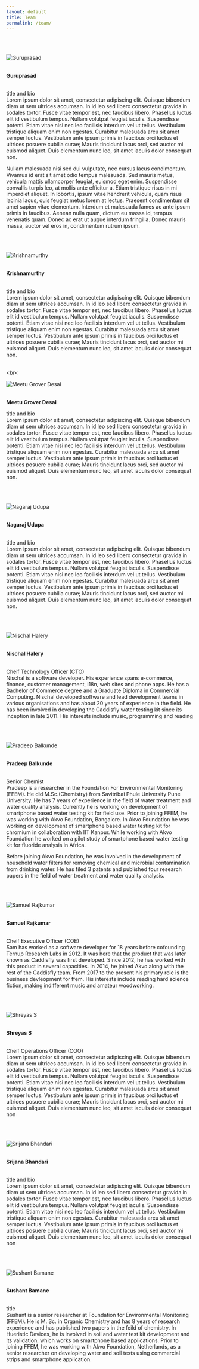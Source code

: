 ```yaml
---
layout: default
title: Team
permalink: /team/
---
```



<br><br>

<img class="d-block team-image" src="{{ site.baseurl }}images/assets/team/guruprasad.jpg" alt="Guruprasad">

 
 <br> <strong>Guruprasad</strong>
 
 <br> title and bio
 <br>  Lorem ipsum dolor sit amet, consectetur adipiscing elit. Quisque bibendum diam ut sem ultrices accumsan. In id leo sed libero consectetur gravida in sodales tortor. Fusce vitae tempor est, nec faucibus libero. Phasellus luctus elit id vestibulum tempus. Nullam volutpat feugiat iaculis. Suspendisse potenti. Etiam vitae nisi nec leo facilisis interdum vel ut tellus. Vestibulum tristique aliquam enim non egestas. Curabitur malesuada arcu sit amet semper luctus. Vestibulum ante ipsum primis in faucibus orci luctus et ultrices posuere cubilia curae; Mauris tincidunt lacus orci, sed auctor mi euismod aliquet. Duis elementum nunc leo, sit amet iaculis dolor consequat non.

Nullam malesuada nisi sed dui vulputate, nec cursus lacus condimentum. Vivamus id erat sit amet odio tempus malesuada. Sed mauris metus, vehicula mattis ullamcorper feugiat, euismod eget enim. Suspendisse convallis turpis leo, at mollis ante efficitur a. Etiam tristique risus in mi imperdiet aliquet. In lobortis, ipsum vitae hendrerit vehicula, quam risus lacinia lacus, quis feugiat metus lorem at lectus. Praesent condimentum sit amet sapien vitae elementum. Interdum et malesuada fames ac ante ipsum primis in faucibus. Aenean nulla quam, dictum eu massa id, tempus venenatis quam. Donec ac erat ut augue interdum fringilla. Donec mauris massa, auctor vel eros in, condimentum rutrum ipsum.
  
 
<br><br>

<img class="d-block team-image" src="{{ site.baseurl }}images/assets/team/krishnamurthy.jpg" alt="Krishnamurthy">
 
<br> <strong>Krishnamurthy</strong>
 
 <br> title and bio
 <br> Lorem ipsum dolor sit amet, consectetur adipiscing elit. Quisque bibendum diam ut sem ultrices accumsan. In id leo sed libero consectetur gravida in sodales tortor. Fusce vitae tempor est, nec faucibus libero. Phasellus luctus elit id vestibulum tempus. Nullam volutpat feugiat iaculis. Suspendisse potenti. Etiam vitae nisi nec leo facilisis interdum vel ut tellus. Vestibulum tristique aliquam enim non egestas. Curabitur malesuada arcu sit amet semper luctus. Vestibulum ante ipsum primis in faucibus orci luctus et ultrices posuere cubilia curae; Mauris tincidunt lacus orci, sed auctor mi euismod aliquet. Duis elementum nunc leo, sit amet iaculis dolor consequat non.


 <br><br<

 <img class="d-block team-image" src="{{ site.baseurl }}images/assets/team/meetu.jpg" alt="Meetu Grover Desai">
 
 <br> <strong>Meetu Grover Desai</strong>
 
 title and bio
 <br> Lorem ipsum dolor sit amet, consectetur adipiscing elit. Quisque bibendum diam ut sem ultrices accumsan. In id leo sed libero consectetur gravida in sodales tortor. Fusce vitae tempor est, nec faucibus libero. Phasellus luctus elit id vestibulum tempus. Nullam volutpat feugiat iaculis. Suspendisse potenti. Etiam vitae nisi nec leo facilisis interdum vel ut tellus. Vestibulum tristique aliquam enim non egestas. Curabitur malesuada arcu sit amet semper luctus. Vestibulum ante ipsum primis in faucibus orci luctus et ultrices posuere cubilia curae; Mauris tincidunt lacus orci, sed auctor mi euismod aliquet. Duis elementum nunc leo, sit amet iaculis dolor consequat non.


  
 <br><br>

 <img class="d-block team-image" src="{{ site.baseurl }}images/assets/team/meetu.jpg" alt="Nagaraj Udupa">
 
 
<br> <strong>Nagaraj Udupa</strong>
 
 <br> title and bio
 <br> Lorem ipsum dolor sit amet, consectetur adipiscing elit. Quisque bibendum diam ut sem ultrices accumsan. In id leo sed libero consectetur gravida in sodales tortor. Fusce vitae tempor est, nec faucibus libero. Phasellus luctus elit id vestibulum tempus. Nullam volutpat feugiat iaculis. Suspendisse potenti. Etiam vitae nisi nec leo facilisis interdum vel ut tellus. Vestibulum tristique aliquam enim non egestas. Curabitur malesuada arcu sit amet semper luctus. Vestibulum ante ipsum primis in faucibus orci luctus et ultrices posuere cubilia curae; Mauris tincidunt lacus orci, sed auctor mi euismod aliquet. Duis elementum nunc leo, sit amet iaculis dolor consequat non.


  
  <br><br>


 <img class="d-block team-image" src="{{ site.baseurl }}images/assets/team/nischal.jpg" alt="Nischal Halery"> 
 
 
<br> <strong>Nischal Halery</strong>
 
 <br> Cheif Technology Officer (CTO)
   <br>Nischal is a software developer. His experience spans e-commerce, finance, customer management, i18n, web sites and phone apps. He has a Bachelor of Commerce degree and a Graduate Diploma in Commercial Computing. Nischal developed software and lead development teams in various organisations and has about 20 years of experience in the field. He has been involved in developing the Caddisfly water testing kit since its inception in late 2011. His interests include music, programming and reading
  
 
 <br><br>

 <img class="d-block team-image" src="{{ site.baseurl }}images/assets/team/pradeep.jpg" alt="Pradeep Balkunde">
  
 
 
<br> <strong>Pradeep Balkunde</strong>
 
 <br> Senior Chemist
    <br> Pradeep is a researcher in the Foundation For Environmental Monitoring (FFEM). He did M.Sc.(Chemistry) from Savitribai Phule University Pune University. He has 7 years of experience in the field of water treatment and water quality analysis. Currently he is working on development of smartphone based water testing kit for field use. Prior to joining FFEM, he was working with Akvo Foundation, Bangalore. In Akvo Foundation he was working on development of smartphone based water testing kit for chromium in collaboration with IIT Kanpur. While working with Akvo Foundation he worked on a pilot study of smartphone based water testing kit for fluoride analysis in Africa.

Before joining Akvo Foundation, he was involved in the development of household water filters for removing chemical and microbial contamination from drinking water. He has filed 3 patents and published four research papers in the field of water treatment and water quality analysis.
  
   
 <br><br>

 <img class="d-block team-image" src="{{ site.baseurl }}images/assets/team/sam.jpg" alt="Samuel Rajkumar">
     
 
<br> <strong>Samuel Rajkumar</strong>
 
 <br> Cheif Executive Officer (COE)
    <br> Sam has worked as a software developer for 18 years before cofounding Ternup Research Labs in 2012. It was here that the product that was later known as Caddisfly was first developed. Since 2012, he has worked with this product in several capacities. In 2014, he joined Akvo along with the rest of the Caddisfly team. From 2017 to the present his primary role is the business devleopment for ffem. His interests include reading hard science fiction, making indifferent music and amateur woodworking.
  
 <br><br>


 <img class="d-block team-image" src="{{ site.baseurl }}images/assets/team/shreyas.jpg" alt="Shreyas S"> 
 
 
<br> <strong>Shreyas S</strong>
 
 <br> Cheif Operations Officer (COO)
 <br> Lorem ipsum dolor sit amet, consectetur adipiscing elit. Quisque bibendum diam ut sem ultrices accumsan. In id leo sed libero consectetur gravida in sodales tortor. Fusce vitae tempor est, nec faucibus libero. Phasellus luctus elit id vestibulum tempus. Nullam volutpat feugiat iaculis. Suspendisse potenti. Etiam vitae nisi nec leo facilisis interdum vel ut tellus. Vestibulum tristique aliquam enim non egestas. Curabitur malesuada arcu sit amet semper luctus. Vestibulum ante ipsum primis in faucibus orci luctus et ultrices posuere cubilia curae; Mauris tincidunt lacus orci, sed auctor mi euismod aliquet. Duis elementum nunc leo, sit amet iaculis dolor consequat non
  
 <br><br>


 <img class="d-block team-image" src="{{ site.baseurl }}images/assets/team/srijana.jpg" alt="Srijana Bhandari"> 
 
 
<br> <strong>Srijana Bhandari</strong>
 
 <br> title and bio
 <br> 
Lorem ipsum dolor sit amet, consectetur adipiscing elit. Quisque bibendum diam ut sem ultrices accumsan. In id leo sed libero consectetur gravida in sodales tortor. Fusce vitae tempor est, nec faucibus libero. Phasellus luctus elit id vestibulum tempus. Nullam volutpat feugiat iaculis. Suspendisse potenti. Etiam vitae nisi nec leo facilisis interdum vel ut tellus. Vestibulum tristique aliquam enim non egestas. Curabitur malesuada arcu sit amet semper luctus. Vestibulum ante ipsum primis in faucibus orci luctus et ultrices posuere cubilia curae; Mauris tincidunt lacus orci, sed auctor mi euismod aliquet. Duis elementum nunc leo, sit amet iaculis dolor consequat non
  
 <br><br>


 <img class="d-block team-image" src="{{ site.baseurl }}images/assets/team/sushant.jpg" alt="Sushant Bamane">
 
 
<br> <strong>Sushant Bamane</strong>
 
 <br> title
  <br> Sushant is a senior researcher at Foundation for Environmental Monitoring (FFEM). He is M. Sc. in Organic Chemistry and has 8 years of research experience and has published two papers in the feild of chemistry. In Hueristic Devices, he is involved in soil and water test kit development and its validation, which works on smartphone based applications. Prior to joining FFEM, he was working with Akvo Foundation, Netherlands, as a senior researcher on developing water and soil tests using commercial strips and smartphone application.
  

